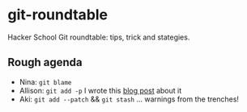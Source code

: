 git-roundtable
==============

Hacker School Git roundtable: tips, trick and stategies.

## Rough agenda

* Nina: `git blame`
* Allison: `git add -p` I wrote this [blog post](http://akaptur.github.io/blog/2012/12/18/git-add-p-the-wave-of-the-future/) about it
* Aki: `git add --patch` && `git stash` ... warnings from the trenches!
